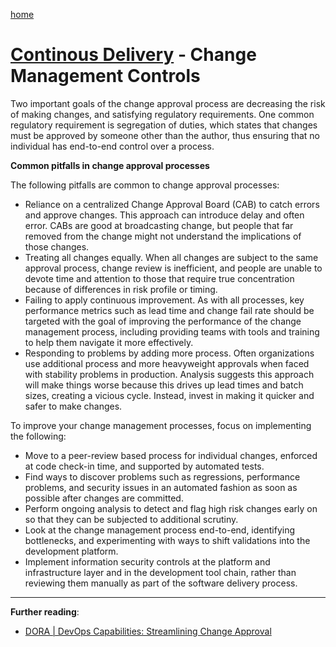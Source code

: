 [home](../README.md)
# [Continous Delivery](README.md) - Change Management Controls

Two important goals of the change approval process are decreasing the risk of making changes, and satisfying regulatory requirements. One common regulatory requirement is segregation of duties, which states that changes must be approved by someone other than the author, thus ensuring that no individual has end-to-end control over a process.


**Common pitfalls in change approval processes**

The following pitfalls are common to change approval processes:

* Reliance on a centralized Change Approval Board (CAB) to catch errors and approve changes. This approach can introduce delay and often error. CABs are good at broadcasting change, but people that far removed from the change might not understand the implications of those changes.
* Treating all changes equally. When all changes are subject to the same approval process, change review is inefficient, and people are unable to devote time and attention to those that require true concentration because of differences in risk profile or timing.
* Failing to apply continuous improvement. As with all processes, key performance metrics such as lead time and change fail rate should be targeted with the goal of improving the performance of the change management process, including providing teams with tools and training to help them navigate it more effectively.
* Responding to problems by adding more process. Often organizations use additional process and more heavyweight approvals when faced with stability problems in production. Analysis suggests this approach will make things worse because this drives up lead times and batch sizes, creating a vicious cycle. Instead, invest in making it quicker and safer to make changes.


To improve your change management processes, focus on implementing the following:

* Move to a peer-review based process for individual changes, enforced at code check-in time, and supported by automated tests.
* Find ways to discover problems such as regressions, performance problems, and security issues in an automated fashion as soon as possible after changes are committed.
* Perform ongoing analysis to detect and flag high risk changes early on so that they can be subjected to additional scrutiny.
* Look at the change management process end-to-end, identifying bottlenecks, and experimenting with ways to shift validations into the development platform.
* Implement information security controls at the platform and infrastructure layer and in the development tool chain, rather than reviewing them manually as part of the software delivery process.


---
**Further reading**:
* [DORA | DevOps Capabilities: Streamlining Change Approval](https://dora.dev/devops-capabilities/process/streamlining-change-approval/)
